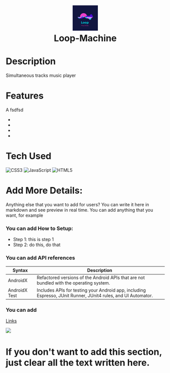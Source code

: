 <div align="center">
      <h1> <img src="Assets/logo.png" width="80px"><br/>Loop-Machine</h1>
     </div>

# Description

Simultaneous tracks music player

# Features

A fsdfsd

-
-
-
-

# Tech Used

![CSS3](https://img.shields.io/badge/css3-%231572B6.svg?style=for-the-badge&logo=css3&logoColor=white) ![JavaScript](https://img.shields.io/badge/javascript-%23323330.svg?style=for-the-badge&logo=javascript&logoColor=%23F7DF1E) ![HTML5](https://img.shields.io/badge/html5-%23E34F26.svg?style=for-the-badge&logo=html5&logoColor=white)

# Add More Details:

Anything else that you want to add for users? You can write it here in markdown and see preview in real time. You can add anything that you want, for example

### You can add How to Setup:

- Step 1: this is step 1
- Step 2: do this, do that

### You can add API references

| Syntax        | Description                                                                                                   |
| ------------- | ------------------------------------------------------------------------------------------------------------- |
| AndroidX      | Refactored versions of the Android APIs that are not bundled with the operating system.                       |
| AndroidX Test | Includes APIs for testing your Android app, including Espresso, JUnit Runner, JUnit4 rules, and UI Automator. |

### You can add

[Links](https://itsvg.in)

![](https://img.shields.io/badge/IMAGES-4298B8.svg?style=for-the-badge&logoColor=white)

# If you don't want to add this section, just clear all the text written here.

<!-- </> with 💛 by readMD (https://readmd.itsvg.in) -->
